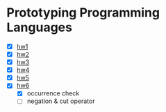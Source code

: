 # Prototyping Programming Languages

- [X] [hw1][func]
- [X] [hw2][func]
- [X] [hw3][pm]
- [X] [hw4][oo]
- [X] [hw5][oo]
- [X] [hw6][log]
    + [X] occurrence check
    + [ ] negation & cut operator

[func]: http://pyrocat101.github.io/ucla-cs237/func/index.html
[pm]: http://pyrocat101.github.io/ucla-cs237/pm/index.html
[oo]: http://pyrocat101.github.io/ucla-cs237/oo/index.html
[log]: http://pyrocat101.github.io/ucla-cs237/log/index.html
